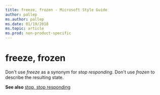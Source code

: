 ```yaml
---
title: freeze, frozen - Microsoft Style Guide
author: pallep
ms.author: pallep
ms.date: 01/19/2018
ms.topic: article
ms.prod: non-product-specific
---
```


# freeze, frozen

Don't use *freeze* as a synonym for *stop responding*. Don't use *frozen* to describe the resulting state.

**See also** [stop, stop responding](~/a-z-word-list-term-collections/s/stop-stop-responding.md)

